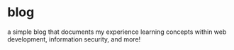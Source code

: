 # blog
a simple blog that documents my experience learning concepts within web development, information security, and more!

